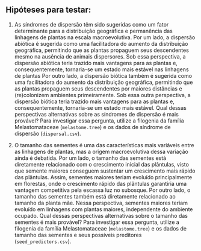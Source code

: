 ## Hipóteses para testar:

1) As síndromes de dispersão têm sido sugeridas como um fator determinante para a distribuição geográfica e permanência das linhagens de plantas na escala macroevolutiva. Por um lado, a dispersão abiótica é sugerida como uma facilitadora do aumento da distribuição geográfica, permitindo que as plantas propaguem seus descendentes mesmo na ausência de animais dispersores. Sob essa perspectiva, a dispersão abiótica teria trazido mais vantagens para as plantas e, consequentemente, tornaria-se um estado mais estável nas linhagens de plantas Por outro lado, a dispersão biótica também é sugerida como uma facilitadora do aumento da distribuição geográfica, permitindo que as plantas propaguem seus descendentes por maiores distâncias e (re)colonizem ambientes primeiramente. Sob essa outra perspectiva, a dispersão biótica teria trazido mais vantagens para as plantas e, consequentemente, tornaria-se um estado mais estável. Qual dessas perspectivas alternativas sobre as síndromes de dispersão é mais provável? Para investigar essa pergunta, utilize a filogenia da família Melastomataceae (`melastome.tree`) e os dados de síndrome de dispersão (`dispersal.csv`).

2) O tamanho das sementes é uma das características mais variáveis entre as linhagens de plantas, mas a origem macroevolutiva dessa variação ainda é debatida. Por um lado, o tamanho das sementes está diretamente relacionado com o crescimento inicial das plântulas, visto que semente maiores conseguem sustentar um crescimento mais rápido das plântulas. Assim, sementes maiores teriam evoluído principalmente em florestas, onde o crescimento rápido das plântulas garantiria uma vantagem competitiva pela escassa luz no subosque. Por outro lado, o tamanho das sementes também está diretamente relacionado ao tamanho da planta mãe. Nessa perspectiva, sementes maiores teriam evoluído em linhagens com plantas maiores, independente do ambiente ocupado. Qual dessas perspectivas alternativas sobre o tamanho das sementes é mais provável? Para investigar essa pergunta, utilize a filogenia da família Melastomataceae (`melastome.tree`) e os dados de tamanho das sementes e seus possíveis preditores (`seed_predictors.csv`).

